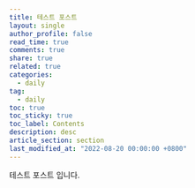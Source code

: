 ```yaml
---
title: 테스트 포스트
layout: single
author_profile: false
read_time: true
comments: true
share: true
related: true
categories:
  - daily
tag:
  - daily
toc: true
toc_sticky: true
toc_label: Contents
description: desc
article_section: section
last_modified_at: "2022-08-20 00:00:00 +0800"
---
```

테스트 포스트 입니다.
